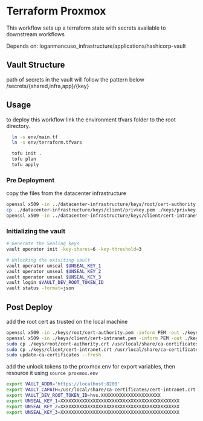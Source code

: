 # Terraform Proxmox

This workflow sets up a terraform state with secrets available to downstream workflows 

Depends on:
loganmancuso_infrastructure/applications/hashicorp-vault

## Vault Structure

path of secrets in the vault will follow the pattern below
/secrets/{shared,infra,app}/{key}

## Usage
to deploy this workflow link the environment tfvars folder to the root directory. 
```bash
  ln -s env/main.tf
  ln -s env/terraform.tfvars

  tofu init .
  tofu plan
  tofu apply
```
### Pre Deployment
copy the files from the datacenter infrastructure

```bash
openssl x509 -in ../datacenter-infrastructure/keys/root/cert-authority.pem -inform PEM -out ./keys/cert-authority.crt
cp ../datacenter-infrastructure/keys/client/privkey.pem ./keys/privkey.pem
openssl x509 -in ../datacenter-infrastructure/keys/client/cert-intranet.pem -inform PEM -out ./keys/cert-intranet.crt
```

### Initializing the vault
```bash
# Generate the Sealing keys
vault operator init -key-shares=6 -key-threshold=3
```

```bash
# Unlocking the exisiting vault
vault operator unseal $UNSEAL_KEY_1
vault operator unseal $UNSEAL_KEY_2
vault operator unseal $UNSEAL_KEY_3
vault login $VAULT_DEV_ROOT_TOKEN_ID
vault status -format=json
```


## Post Deploy
add the root cert as trusted on the local machine
```bash
openssl x509 -in ./keys/root/cert-authority.pem -inform PEM -out ./keys/root/cert-authority.crt
openssl x509 -in ./keys/client/cert-intranet.pem -inform PEM -out ./keys/client/cert-intranet.crt
sudo cp ./keys/root/cert-authority.crt /usr/local/share/ca-certificates/cert-authority.crt
sudo cp ./keys/client/cert-intranet.crt /usr/local/share/ca-certificates/cert-intranet.crt
sudo update-ca-certificates --fresh
```
add the unlock tokens to the proxmox.env for export variables, then resource it using `source proxmox.env`
```bash
export VAULT_ADDR='https://localhost:8200'
export VAULT_CAPATH=/usr/local/share/ca-certificates/cert-intranet.crt
export VAULT_DEV_ROOT_TOKEN_ID=hvs.XXXXXXXXXXXXXXXXXXXXXX
export UNSEAL_KEY_1=XXXXXXXXXXXXXXXXXXXXXXXXXXXXXXXXXXXXXXXXXXXX
export UNSEAL_KEY_2=XXXXXXXXXXXXXXXXXXXXXXXXXXXXXXXXXXXXXXXXXXXX
export UNSEAL_KEY_3=XXXXXXXXXXXXXXXXXXXXXXXXXXXXXXXXXXXXXXXXXXXX
```
